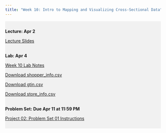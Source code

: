 ```yaml
---
title: "Week 10: Intro to Mapping and Visualizing Cross-Sectional Data"
---
```


<div style="background-color:rgba(0, 0, 0, 0.0470588); text-align:left; vertical-align: middle; padding:10px 0;">

<b>Lecture: Apr 2</b> <br>

<a  href="/materials/unit_02/week_02/lecture_02_week_02.html" target="_blank">Lecture Slides</a> <br> <br>


<b>Lab: Apr 4</b> <br>

<a  href="/materials/unit_02/week_02/lab_02_week_02.html" target="_blank">Week 10 Lab Notes</a> <br> 

<a  href="/materials/unit_02/inputs/shopper_info.csv" download>Download shopper_info.csv</a> <br>

<a  href="/materials/unit_02/inputs/gtin.csv" download>Download gtin.csv</a> <br>

<a  href="/materials/unit_02/inputs/store_info.csv" download>Download store_info.csv</a> <br><br>

<b>Problem Set: Due Apr 11 at 11:59 PM</b> <br>

<a  href="/materials/unit_02/week_02/ps_02_week_02.html" target="_blank">Project 02: Problem Set 01 Instructions</a> <br> 

</div>

<br> 
